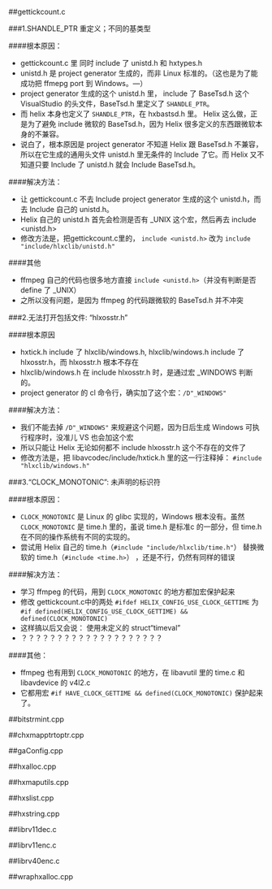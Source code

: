##gettickcount.c  

###1.SHANDLE_PTR  重定义；不同的基类型

####根本原因： 
* gettickcount.c 里 同时 include 了 unistd.h 和 hxtypes.h
* unistd.h 是 project generator 生成的，而非 Linux 标准的。（这也是为了能成功把 ffmepg port 到 Windows。—）
* project generator 生成的这个 unistd.h 里， include 了 BaseTsd.h 这个 VisualStudio 的头文件，BaseTsd.h 里定义了 `SHANDLE_PTR`。
* 而 helix 本身也定义了 `SHANDLE_PTR`，在 hxbastsd.h 里。 Helix 这么做，正是为了避免 include 微软的 BaseTsd.h，因为 Helix 很多定义的东西跟微软本身的不兼容。
* 说白了，根本原因是 project generator 不知道 Helix 跟 BaseTsd.h 不兼容，所以在它生成的通用头文件 unistd.h 里无条件的 Include 了它。而 Helix 又不知道只要 Include 了 unistd.h 就会 Include BaseTsd.h。

####解决方法：
* 让 gettickcount.c 不去 Include project generator 生成的这个 unistd.h，而去 Include 自己的  unistd.h。
* Helix 自己的 unistd.h 首先会检测是否有 _UNIX 这个宏，然后再去 include <unistd.h>
* 修改方法是，把gettickcount.c里的， `include <unistd.h>` 改为 `include "include/hlxclib/unistd.h" `

####其他
* ffmpeg 自己的代码也很多地方直接 `include <unistd.h>`（并没有判断是否 define 了 _UNIX）
* 之所以没有问题，是因为 ffmpeg 的代码跟微软的 BaseTsd.h 并不冲突

###2.无法打开包括文件: “hlxosstr.h”

####根本原因
* hxtick.h include 了 hlxclib/windows.h, hlxclib/windows.h include 了 hlxosstr.h，而 hlxosstr.h 根本不存在
* hlxclib/windows.h 在 include hlxosstr.h 时，是通过宏 _WINDOWS 判断的。 
* project generator 的 cl 命令行，确实加了这个宏：`/D"_WINDOWS"`

####解决方法：
* 我们不能去掉 `/D"_WINDOWS"` 来规避这个问题，因为日后生成 Windows 可执行程序时，没准儿 VS 也会加这个宏
* 所以只能让 Helix 无论如何都不 include hlxosstr.h 这个不存在的文件了
* 修改方法是，把 libavcodec/include/hxtick.h 里的这一行注释掉： `#include "hlxclib/windows.h"`

###3.“CLOCK_MONOTONIC”: 未声明的标识符

####根本原因：
* `CLOCK_MONOTONIC` 是 Linux 的 glibc 实现的，Windows 根本没有。虽然 `CLOCK_MONOTONIC` 是 time.h 里的，虽说 time.h 是标准c 的一部分，但 time.h 在不同的操作系统有不同的实现的。
* 尝试用 Helix 自己的 time.h（`#include "include/hlxclib/time.h"`） 替换微软的 time.h（`#include <time.h>`） ，还是不行，仍然有同样的错误

####解决方法：
* 学习 ffmpeg 的代码，用到 `CLOCK_MONOTONIC` 的地方都加宏保护起来
* 修改 gettickcount.c中的两处 `#ifdef HELIX_CONFIG_USE_CLOCK_GETTIME` 为 `#if defined(HELIX_CONFIG_USE_CLOCK_GETTIME) && defined(CLOCK_MONOTONIC)`
* 这样搞以后又会说： 使用未定义的 struct“timeval”
* ？？？？？？？？？？？？？？？？？？？？

####其他：
* ffmpeg 也有用到 `CLOCK_MONOTONIC` 的地方，在 libavutil 里的 time.c 和 libavdevice 的 v4l2.c
* 它都用宏 `#if HAVE_CLOCK_GETTIME && defined(CLOCK_MONOTONIC)` 保护起来了。


##bitstrmint.cpp       

##chxmapptrtoptr.cpp

##gaConfig.cpp         

##hxalloc.cpp          

##hxmaputils.cpp

##hxslist.cpp          

##hxstring.cpp         

##librv11dec.c         

##librv11enc.c

##librv40enc.c         

##wraphxalloc.cpp